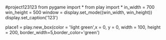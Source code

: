 #project123123
from pygame import * 
from play import *
in_width = 700
win_height = 500
window = display.set_mode((win_width, win_height))
display.set_caption('123')

place1 = play.new_box(color = 'light green',x = 0, y = 0, width = 100, height = 200, border_width=5,border_color='green')




